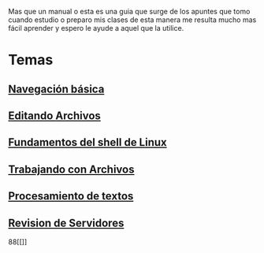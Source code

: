 Mas que un manual o esta es una guia que surge de los apuntes que tomo cuando estudio o preparo mis clases de esta manera me resulta mucho mas fácil aprender y espero le ayude a aquel que la utilice.

# Temas

## [Navegación básica](content/100-navigation-basics/index.md)
## [Editando Archivos](content/101-editing-files/index.md)
## [Fundamentos del shell de Linux](content/102-shell-basics/index.md)

## [Trabajando con Archivos](content/103-working-with-files/index.md)

## [Procesamiento de textos ](content/104-text-processing/index.md)

## [Revision de Servidores](content/105-server-review/index.md)


88[[]]